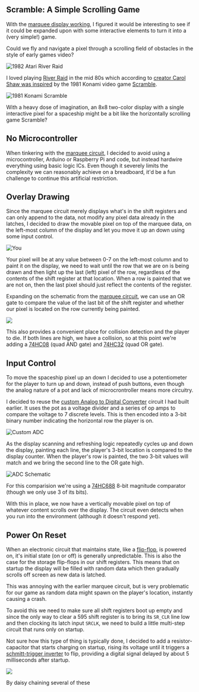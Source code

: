 ## Scramble: A Simple Scrolling Game

With the [marquee display working](../matrix/matrix.md), I figured it would be
interesting to see if it could be expanded upon with some interactive elements
to turn it into a (very simple!) game.

Could we fly and navigate a pixel through a scrolling field of obstacles in the
style of early games video?

![1982 Atari River Raid](atari_riverraid.jpg)

I loved playing [River Raid](https://www.youtube.com/watch?v=pmPjsBDN9Xw) in
the mid 80s which according to [creator Carol
Shaw was inspired](http://www.vintagecomputing.com/index.php/archives/800) by
the 1981 Konami video game
[Scramble](https://en.wikipedia.org/wiki/Scramble_%28video_game%29).

![1981 Konami Scramble](konami_scramble.gif)

With a heavy dose of imagination, an 8x8 two-color display with a single
interactive pixel for a spaceship might be a bit like the horizontally
scrolling game Scramble?


## No Microcontroller

When tinkering with the [marquee circuit](../matrix/matrix.md), I decided to
avoid using a microcontroller, Arduino or Raspberry Pi and code, but instead
hardwire everything using basic logic ICs. Even though it severely limits the
complexity we can reasonably achieve on a breadboard, it'd be a fun challenge
to continue this artificial restriction.


## Overlay Drawing 

Since the marquee circuit merely displays what's in the shift registers and
can only append to the data, not modify any pixel data already in the latches,
I decided to draw the movable pixel on top of the marquee data, on the
left-most column of the display and let you move it up an down using some
input control.

![You](screenshot.png)

Your pixel will be at any value between 0-7 on the left-most column and to
paint it on the display, we need to wait until the row that we are on is being
drawn and then light up the last (left) pixel of the row, regardless of the
contents of the shift register at that location. When a row is painted that we
are not on, then the last pixel should just reflect the contents of the
register.

Expanding on the schematic from the [marquee circuit](../matrix/matrix.md), we
can use an OR gate to compare the value of the last bit of the shift
register and whether our pixel is located on the row currently being painted.

![](overlay_draw.png)

This also provides a convenient place for collision detection and the player to
die. If both lines are high, we have a collision, so at this point we're adding
a [74HC08](https://assets.nexperia.com/documents/data-sheet/74HC_HCT08.pdf)
(quad AND gate) and
[74HC32](https://assets.nexperia.com/documents/data-sheet/74HC_HCT32.pdf)
(quad OR gate).


## Input Control

To move the spaceship pixel up an down I decided to use a potentiometer for the
player to turn up and down, instead of push buttons, even though the analog
nature of a pot and lack of microcrontroller means more circuitry.

I decided to reuse the [custom Analog to Digital Converter](../opamp.md)
circuit I had built earlier. It uses the pot as a voltage divider and a series
of op amps to compare the voltage to 7 discrete levels. This is then encoded
into a 3-bit binary number indicating the horizontal row the player is on.

![Custom ADC](adc.png)

As the display scanning and refreshing logic repeatedly cycles up and down the
display, painting each line, the player's 3-bit location is compared to the
display counter. When the player's row is painted, the two 3-bit values will
match and we bring the second line to the OR gate high.

![ADC Schematic](adc_schematic.png)

For this comparision we're using a
[74HC688](https://assets.nexperia.com/documents/data-sheet/74HC688.pdf) 8-bit
magnitude comparator (though we only use 3 of its bits).

With this in place, we now have a vertically movable pixel on top of whatever
content scrolls over the display. The circuit even detects when you run into
the environment (although it doesn't respond yet).


## Power On Reset

When an electronic circuit that maintains state, like a
[flip-flop](https://en.wikipedia.org/wiki/Flip-flop_%28electronics%29), is
powered on, it's initial state (on or off) is generally unpredictable. This is
also the case for the storage flip-flops in our shift registers. This means
that on startup the display will be filled with random data which then
gradually scrolls off screen as new data is latched.

This was annoying with the earlier marquee circuit, but is very problematic for
our game as random data might spawn on the player's location, instantly causing
a crash.

To avoid this we need to make sure all shift registers boot up empty and since
the only way to clear a 595 shift register is to bring its `SR_CLR` line low and
then clocking its latch input `SRCLK`, we need to build a little multi-step
circuit that runs only on startup.

Not sure how this type of thing is typically done, I decided to add a
resistor-capacitor that starts charging on startup, rising its voltage until it
triggers a
[schmitt-trigger inverter](https://assets.nexperia.com/documents/data-sheet/74HC_HCT14.pdf)
to flip, providing a digital signal delayed by about 5 milliseconds after
startup.

![](por_schematic.png)

By daisy chaining several of these 